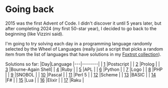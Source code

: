 # Going back

2015 was the first Advent of Code. I didn't discover it until 5 years later,
but after completing 2024 (my first 50-star year), I decided to go back to the
beginning (like Vizzini said). 

I'm going to try solving each day in a programming language randomly selected
by the Wheel of Languages (really just a script that picks a random item from
the list of languages that have solutions in my [Foxtrot
collection](https://mjnr.us/foxtrot/)).

Solutions so far:
|Day|Language
|---|--------|
| [1](day01/README.md)  |Postscript        |
| [2](day02/README.md)  |Prolog            |
| [3](day03/README.md)  |Bourne-Again Shell|
| [4](day04/README.md)  |Ruby              |
| [5](day05/README.md)  |APL               |
| [6](day06/README.md)  |Python            |
| [7](day07/README.md)  |Logo              |
| [8](day08/README.md)  |PHP               |
| [9](day09/README.md)  |SNOBOL            |
| [10](day10/README.md) |Pascal            |
| [11](day11/README.md) |Perl 5            |
| [12](day12/README.md) |Scheme            |
| [13](day13/README.md) |BASIC             |
| [14](day13/README.md) |F#                |
| [15](day13/README.md) |Lua               |
| [16](day13/README.md) |Elixir            |
| [17](day13/README.md) |Raku              |
